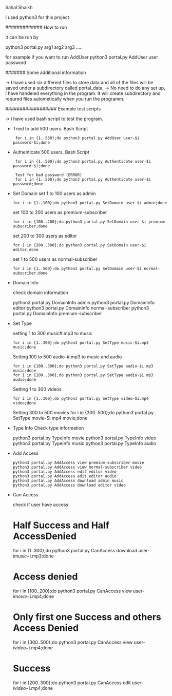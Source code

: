 Sahal Shaikh




I used python3 for this project

#############
How to run

It can be run by

   python3 portal.py arg1 arg2 arg3 .....

   for example if you want to run AddUser
       python3 portal.py AddUser user password

#######
Some additional information

-> I have used six different files to store data and all of the files will be saved under a subdirectory called portal_data.
-> No need to do any set up, I have handeled everything in the program. It will create subdirectory and requred files autometically when you run the programm.


##################
Example test scripts

-> i have used bash script to test the program.

* Tried to add 500 users.
  Bash Script

       for i in {1..500};do python3 portal.py AddUser user-$i password-$i;done

* Authenticate 500 users.
  Bash Script

       for i in {1..500};do python3 portal.py Authenticate user-$i password-$i;done

       Test for bad password (ERROR)
       for i in {1..500};do python3 portal.py Authenticate user-$i password;done



* Set Domain
  set 1 to 100 users as admin

      for i in {1..100};do python3 portal.py SetDomain user-$i admin;done

  set 100 to 200 users as premium-subscriber

      for i in {100..200};do python3 portal.py SetDomain user-$i premium-subscriber;done

  set 200 to 300 users as editor

      for i in {200..300};do python3 portal.py SetDomain user-$i editor;done

  set 1 to 500 users as normal-subscriber

      for i in {1..500};do python3 portal.py SetDomain user-$i normal-subscriber;done


* Domain Info

  check domain information

  	python3 portal.py DomainInfo admin
	python3 portal.py DomainInfo editor
	python3 portal.py DomainInfo normal-subscriber
	python3 portal.py DomainInfo premium-subscriber

* Set Type

  setting 1 to 300 music#.mp3 to music

  	  for i in {1..300};do python3 portal.py SetType music-$i.mp3 music;done

  Setting 100 to 500 audio-#.mp3 to music and audio
  
  	  for i in {100..300};do python3 portal.py SetType audio-$i.mp3 music;done
	  for i in {100..300};do python3 portal.py SetType audio-$i.mp3 audio;done

  Setting 1 to 300 videos

  	  for i in {1..300};do python3 portal.py SetType video-$i.mp4 video;done

  Setting 300 to 500 movies
  	  for i in {300..500};do python3 portal.py SetType movie-$i.mp4 movie;done


* Type Info
  Check type information

  	python3 portal.py TypeInfo movie
	python3	portal.py TypeInfo video
	python3	portal.py TypeInfo music
	python3	portal.py TypeInfo audio


* Add Access

      python3 portal.py AddAccess view premium-subscriber movie
      python3 portal.py	AddAccess view normal-subscriber video
      python3 portal.py	AddAccess edit editor video
      python3 portal.py AddAccess edit editor audio
      python3 portal.py AddAccess download admin music
      python3 portal.py AddAccess download editor video


* Can Access

  check if user have access

  	# Half Success and Half AccessDenied 
  	for i in {1..300};do python3 portal.py CanAccess download user-$i music-$i.mp3;done

	# Access denied 
	for i in {100..200};do python3 portal.py CanAccess view user-$i movie-$i.mp4;done

	# Only first one Success and others Access Denied 
	for i in {300..500};do python3 portal.py CanAccess view user-$i video-$i.mp4;done

	# Success 
	for i in {200..300};do python3 portal.py CanAccess edit user-$i video-$i.mp4;done

